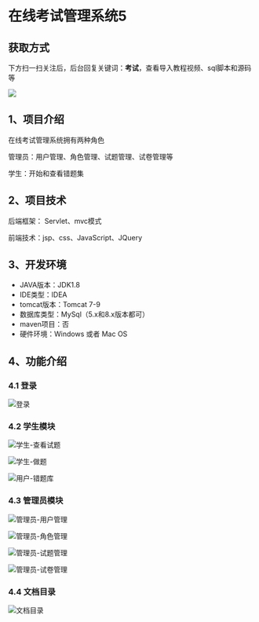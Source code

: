 # 在线考试管理系统5
## 获取方式

下方扫一扫关注后，后台回复关键词：**考试**，查看导入教程视频、sql脚本和源码等

 ![](https://www.codeshop.fun/Typora-Images/202205281253739.png)

## 1、项目介绍

在线考试管理系统拥有两种角色

管理员：用户管理、角色管理、试题管理、试卷管理等

学生：开始和查看错题集


## 2、项目技术

后端框架： Servlet、mvc模式

前端技术：jsp、css、JavaScript、JQuery

## 3、开发环境

- JAVA版本：JDK1.8
- IDE类型：IDEA
- tomcat版本：Tomcat 7-9
- 数据库类型：MySql（5.x和8.x版本都可） 
- maven项目：否
- 硬件环境：Windows 或者 Mac OS


## 4、功能介绍

### 4.1 登录

![登录](https://www.codeshop.fun/Typora-Images/202208131828949.jpg)

### 4.2 学生模块

![学生-查看试题](https://www.codeshop.fun/Typora-Images/202208131828221.jpg)

![学生-做题](https://www.codeshop.fun/Typora-Images/202208131828244.jpg)

![用户-错题库](https://www.codeshop.fun/Typora-Images/202208131828390.jpg)

### 4.3 管理员模块

![管理员-用户管理](https://www.codeshop.fun/Typora-Images/202208131828719.jpg)

![管理员-角色管理](https://www.codeshop.fun/Typora-Images/202208131828730.jpg)

![管理员-试题管理](https://www.codeshop.fun/Typora-Images/202208131828258.jpg)

![管理员-试卷管理](https://www.codeshop.fun/Typora-Images/202208131828411.jpg)

### 4.4 文档目录

![文档目录](https://www.codeshop.fun/Typora-Images/202208131829750.jpg)

